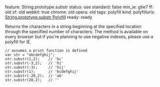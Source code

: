 feature: String.prototype.substr
status: use
standard: false
min_ie: gtie7
ff: old
sf: old
webkit: true
chrome: old
opera: old
tags: polyfill
kind:
polyfillurls: [String.prototype.substr Polyfill](https://github.com/jblanche/polyfills/blob/master/String.prototype.substr.js)
ready: ready

Returns the characters in a string beginning at the specified location through the specified number of characters.
The method is available on every browser but if you're planning to use negative indexes, please use a polyfill for IE.

    // assumes a print function is defined
    var str = "abcdefghij";
    str.substr(1,2);    // 'bc'
    str.substr(-3,2);   // 'hi'
    str.substr(-3);     // 'hij'
    str.substr(1);      // 'bcdefghij'
    str.substr(-20,2);  // 'ab'
    str.substr(20,2);   // ''
